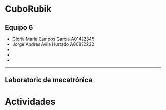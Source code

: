# CuboRubik

## Equipo 6

- Gloria Maria Campos García A01422345
- Jorge Andres Avila Hurtado A00822232
- 
- 
- 
---
Laboratorio de mecatrónica
---

# Actividades 

